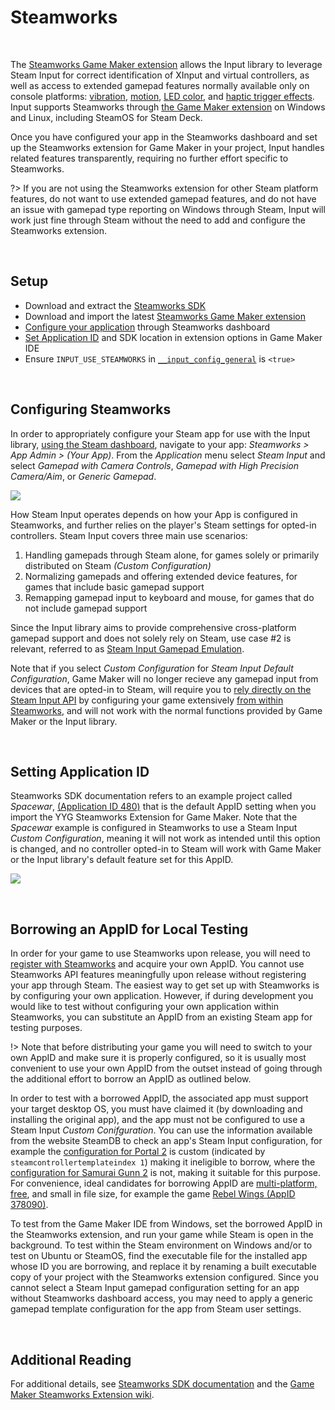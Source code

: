 # Steamworks

&nbsp;

The [Steamworks Game Maker extension](https://github.com/YoYoGames/GMEXT-Steamworks/) allows the Input library to leverage Steam Input for correct identification of XInput and virtual controllers, as well as access to extended gamepad features normally available only on console platforms: [vibration](Functions-(Vibration).md), [motion](Functions-(Motion).md), [LED color](Functions-(Color).md), and [haptic trigger effects](Functions-(Trigger-Effects).md). Input supports Steamworks through [the Game Maker extension](https://github.com/YoYoGames/GMEXT-Steamworks/) on Windows and Linux, including SteamOS for Steam Deck.

Once you have configured your app in the Steamworks dashboard and set up the Steamworks extension for Game Maker in your project, Input handles related features transparently, requiring no further effort specific to Steamworks.

?> If you are not using the Steamworks extension for other Steam platform features, do not want to use extended gamepad features, and do not have an issue with gamepad type reporting on Windows through Steam, Input will work just fine through Steam without the need to add and configure the Steamworks extension.

&nbsp;

## Setup

- Download and extract the [Steamworks SDK](https://partner.steamgames.com/downloads/list)
- Download and import the latest [Steamworks Game Maker extension](https://github.com/YoYoGames/GMEXT-Steamworks/releases)
- [Configure your application](#configuring-steamworks) through Steamworks dashboard
- [Set Application ID](#setting-application-id) and SDK location in extension options in Game Maker IDE
- Ensure `INPUT_USE_STEAMWORKS` in [`__input_config_general`](Configuration.md#general) is `<true>`

&nbsp;

## Configuring Steamworks

In order to appropriately configure your Steam app for use with the Input library, [using the Steam dashboard](https://partner.steamgames.com/dashboard), navigate to your app: *Steamworks > App Admin > (Your App)*. From the *Application* menu select *Steam Input* and select *Gamepad with Camera Controls*, *Gamepad with High Precision Camera/Aim*, or *Generic Gamepad*.

![](https://i.imgur.com/xve3seR.png)

How Steam Input operates depends on how your App is configured in Steamworks, and further relies on the player's Steam settings for opted-in controllers. Steam Input covers three main use scenarios:

1. Handling gamepads through Steam alone, for games solely or primarily distributed on Steam _(Custom Configuration)_
2. Normalizing gamepads and offering extended device features, for games that include basic gamepad support
3. Remapping gamepad input to keyboard and mouse, for games that do not include gamepad support

Since the Input library aims to provide comprehensive cross-platform gamepad support and does not solely rely on Steam, use case #2 is relevant, referred to as [Steam Input Gamepad Emulation](https://partner.steamgames.com/doc/features/steam_controller/steam_input_gamepad_emulation_bestpractices). 

Note that if you select *Custom Configuration* for *Steam Input Default Configuration*, Game Maker will no longer recieve any gamepad input from devices that are opted-in to Steam, will require you to [rely directly on the Steam Input API](https://github.com/YoYoGames/GMEXT-Steamworks/wiki/Input#Input) by configuring your game extensively [from within Steamworks](https://partner.steamgames.com/doc/features/steam_controller/iga_file), and will not work with the normal functions provided by Game Maker or the Input library.

&nbsp;

## Setting Application ID

Steamworks SDK documentation refers to an example project called *Spacewar*, [(Application ID 480)](https://steamdb.info/app/480) that is the default AppID setting when you import the YYG Steamworks Extension for Game Maker. Note that the *Spacewar* example is configured in Steamworks to use a Steam Input *Custom Configuration*, meaning it will not work as intended until this option is changed, and no controller opted-in to Steam will work with Game Maker or the Input library's default feature set for this AppID.

![](https://i.imgur.com/czFKFNj.png)

&nbsp;

## Borrowing an AppID for Local Testing

In order for your game to use Steamworks upon release, you will need to [register with Steamworks](https://partner.steamgames.com/newpartner/) and acquire your own AppID. You cannot use Steamworks API features meaningfully upon release without registering your app through Steam. The easiest way to get set up with Steamworks is by configuring your own application. However, if during development you would like to test without configuring your own application within Steamworks, you can substitute an AppID from an existing Steam app for testing purposes. 

!> Note that before distributing your game you will need to switch to your own AppID and make sure it is properly configured, so it is usually most convenient to use your own AppID from the outset instead of going through the additional effort to borrow an AppID as outlined below.

In order to test with a borrowed AppID, the associated app must support your target desktop OS, you must have claimed it (by downloading and installing the original app), and the app must not be configured to use a Steam Input *Custom Conifguration*. You can use the information available from the website SteamDB to check an app's Steam Input configuration, for example the [configuration for Portal 2](https://steamdb.info/app/620/config/) is custom (indicated by `steamcontrollertemplateindex 1`) making it ineligible to borrow, where the [configuration for Samurai Gunn 2](https://steamdb.info/app/1397790/config/) is not, making it suitable for this purpose. For convenience, ideal candidates for borrowing AppID are [multi-platform, free](https://store.steampowered.com/search/?sort_by=Released_DESC&maxprice=free&category1=998&category2=28&os=linux), and small in file size, for example the game [Rebel Wings (AppID 378090)](https://store.steampowered.com/app/378090/Rebel_Wings/).

To test from the Game Maker IDE from Windows, set the borrowed AppID in the Steamworks extension, and run your game while Steam is open in the background. To test within the Steam environment on Windows and/or to test on Ubuntu or SteamOS, find the executable file for the installed app whose ID you are borrowing, and replace it by renaming a built executable copy of your project with the Steamworks extension configured. Since you cannot select a Steam Input gamepad configuration setting for an app without Steamworks dashboard access, you may need to apply a generic gamepad template configuration for the app from Steam user settings.

&nbsp;

## Additional Reading

For additional details, see [Steamworks SDK documentation](https://partner.steamgames.com/doc/features/steam_controller) and the [Game Maker Steamworks Extension wiki](https://github.com/YoYoGames/GMEXT-Steamworks/wiki/Input#Input).
